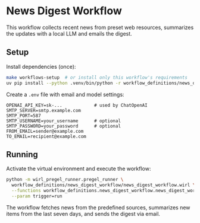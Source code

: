 # News Digest Workflow

This workflow collects recent news from preset web resources, summarizes the updates with a local LLM and emails the digest.

## Setup

Install dependencies (once):

```bash
make workflows-setup  # or install only this workflow's requirements
uv pip install --python .venv/bin/python -r workflow_definitions/news_digest_workflow/requirements.txt
```

Create a `.env` file with email and model settings:

```
OPENAI_API_KEY=sk-...            # used by ChatOpenAI
SMTP_SERVER=smtp.example.com
SMTP_PORT=587
SMTP_USERNAME=your_username      # optional
SMTP_PASSWORD=your_password      # optional
FROM_EMAIL=sender@example.com
TO_EMAIL=recipient@example.com
```

## Running

Activate the virtual environment and execute the workflow:

```bash
python -m wirl_pregel_runner.pregel_runner \
  workflow_definitions/news_digest_workflow/news_digest_workflow.wirl \
  --functions workflow_definitions.news_digest_workflow.news_digest_workflow \
  --param trigger=run
```

The workflow fetches news from the predefined sources, summarizes new items from the last seven days, and sends the digest via email.
